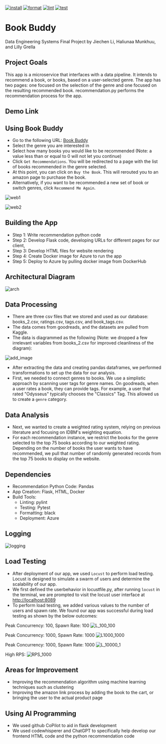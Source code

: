 [![install](https://github.com/nogibjj/Final_LG_JL_KM/actions/workflows/install.yml/badge.svg)](https://github.com/nogibjj/Final_LG_JL_KM/actions/workflows/install.yml) [![format](https://github.com/nogibjj/Final_LG_JL_KM/actions/workflows/format.yml/badge.svg)](https://github.com/nogibjj/Final_LG_JL_KM/actions/workflows/format.yml) [![lint](https://github.com/nogibjj/Final_LG_JL_KM/actions/workflows/lint.yml/badge.svg)](https://github.com/nogibjj/Final_LG_JL_KM/actions/workflows/lint.yml)  [![test](https://github.com/nogibjj/Final_LG_JL_KM/actions/workflows/test.yml/badge.svg)](https://github.com/nogibjj/Final_LG_JL_KM/actions/workflows/test.yml)

# Book Buddy

Data Engineering Systems Final Project by Jiechen Li, Haliunaa Munkhuu, and Lilly Grella

## Project Goals

This app is a microservice that interfaces with a data pipeline. It intends to recommend a book, or books, based on a user-selected genre.
The app has two pages: one focused on the selection of the genre and one focused on the resulting recommended book.
recommendation.py performs the recommendation process for the app.

## Demo Link

## Using Book Buddy

* Go to the following URL: [Book Buddy](https://bookbuddy3.azurewebsites.net/)
* Select the genre you are interested in
* Select how many books you would like to be recommended (Note: a value less than or equal to 0 will not let you continue)
* Click `Get Recommendations`. You will be redirected to a page with the list of books recommended in the genre selected.
* At this point, you can click on `Buy the Book`. This will rerouted you to an amazon page to purchase the book.
* Alternatively, if you want to be recommended a new set of book or switch genres, click `Recommend Me Again`.

![web1](imgs/web1.png)

![web2](imgs/web2.png)

## Building the App

* Step 1: Write recommendation python code
* Step 2: Develop Flask code, developing URLs for different pages for our client,
* Step 3: Develop HTML files for website rendering
* Step 4: Create Docker image for Azure to run the app
* Step 5: Deploy to Azure by pulling docker image from DockerHub

## Architectural Diagram

![arch](imgs/archDiagram.drawio.png)

## Data Processing

* There are three csv files that we stored and used as our database: books_2.csv, ratings.csv, tags.csv, and book_tags.csv.
* The data comes from goodreads, and the datasets are pulled from Kaggle.
* The data is diagrammed as the following (Note: we dropped a few irrelevant variables from books_2.csv for improved cleanliness of the diagram):

![add_image](imgs/add_image.png)

* After extracting the data and creating pandas dataframes, we performed transformations to set up the data for our analysis.
* First, we needed to connect genres to books. We use a simplistic approach by scanning user tags for genre names. On goodreads, when a user rates a book, they can provide tags. For example, a user that rated "Odysseus" typically chooses the "Classics" Tag. This allowed us to create a `genre` category.

## Data Analysis

* Next, we wanted to create a weighted rating system, relying on previous literature and focusing on IDBM's weighting equation.
* For each recommendation instance, we restrict the books for the genre selected to the top 75 books according to our weighted rating. Depending on the number of books the user wants to have recommended, we pull that number of randomly generated records from the top 75 books to display on the website.

## Dependencies

* Recommendation Python Code: Pandas
* App Creation: Flask, HTML, Docker
* Build Tools:
  * Linting: pylint
  * Testing: Pytest
  * Formatting: black
  * Deployment: Azure

## Logging

![logging](imgs/logging.png)

## Load Testing

* After deployment of our app, we used `Locust` to perform load testing. Locust is designed to simulate a swarm of users and determine the scalability of our app.
* We first defined the userbehavior in locustfile.py, after running `locust` in the terminal, we are prompted to visit the locust user interface at <http://localhost:8089>
* To perform load testing, we added various values to the number of users and spawn rate. We found our app was successful during load testing as shown by the below outcomes:

Peak Concurrency: 100, Spawn Rate: 100
![L_100_100](imgs/L_100_100.png)

Peak Concurrency: 1000, Spawn Rate: 1000
![L1000_1000](imgs/L1000_1000.png)

Peak Concurrency: 1000, Spawn Rate: 1000
![L_10000_1](imgs/L_10000_1.png)

High RPS:
![RPS_1000](imgs/RPS_1000+.png)

## Areas for Improvement

* Improving the recommendation algorithm using machine learning techniques such as clustering
* Improving the amazon link process by adding the book to the cart, or bringing the user to the actual product page

## Using AI Programming

* We used github CoPilot to aid in flask development
* We used codewhisperer and ChatGPT to specifically help develop our frontend HTML code and the python recommendation code
